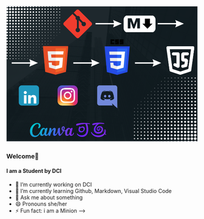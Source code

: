 ![Profilbild](Profilbild.png)
----------------
### Welcome👋
#### I am a Student by DCI

- 🔭 I’m currently working on DCI
- 🌱 I’m currently learning Github, Markdown, Visual Studio Code
- 💬 Ask me about something
- 😄 Pronouns she/her
- ⚡ Fun fact: i am a Minion
-->
